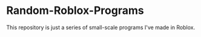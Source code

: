 # Random-Roblox-Programs

This repository is just a series of small-scale programs I've made in Roblox.
